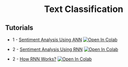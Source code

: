 <h1 align="center">
  Text Classification
</h1>


## Tutorials

* 1 - [Sentiment Analysis Using ANN](https://github.com/mehedihasanbijoy/PyTorch-NLP-Tutorial/blob/main/1.%20Text%20Classification/1_SentimentAnalysis_ANN.ipynb) [![Open In Colab](https://colab.research.google.com/assets/colab-badge.svg)](https://colab.research.google.com/drive/1MsBAJP0aCWpkGOZWYkHu7pR4U7VEe7G3?usp=share_link)

* 2 - [Sentiment Analysis Using RNN](https://github.com/mehedihasanbijoy/PyTorch-NLP-Tutorial/blob/main/1.%20Text%20Classification/2_SentimentAnalysis_RNN.ipynb) [![Open In Colab](https://colab.research.google.com/assets/colab-badge.svg)](https://colab.research.google.com/drive/1gEwwXstKmSQ0bvD0VaDQGDYAQukFJB8J?usp=share_link) 

* 2 - [How RNN Works?](https://github.com/mehedihasanbijoy/PyTorch-NLP-Tutorial/blob/main/1.%20Text%20Classification/2_RNN_WorkingProcedure.ipynb) [![Open In Colab](https://colab.research.google.com/assets/colab-badge.svg)](https://colab.research.google.com/drive/1ALbIxGa87orJo6wFWW-t2TKeHifyFebB?usp=share_link) 
